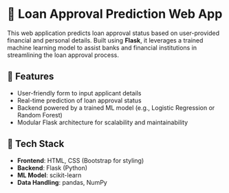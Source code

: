 # 🏦 Loan Approval Prediction Web App

This web application predicts loan approval status based on user-provided financial and personal details. Built using **Flask**, it leverages a trained machine learning model to assist banks and financial institutions in streamlining the loan approval process.

## 🚀 Features

- User-friendly form to input applicant details
- Real-time prediction of loan approval status
- Backend powered by a trained ML model (e.g., Logistic Regression or Random Forest)
- Modular Flask architecture for scalability and maintainability

## 🧰 Tech Stack

- **Frontend**: HTML, CSS (Bootstrap for styling)
- **Backend**: Flask (Python)
- **ML Model**: scikit-learn
- **Data Handling**: pandas, NumPy


